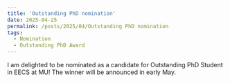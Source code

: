 ```yaml
---
title: 'Outstanding PhD nomination'
date: 2025-04-25
permalink: /posts/2025/04/Outstanding PhD nomination
tags:
  - Nomination
  - Outstanding PhD Award
---
```


I am delighted to be nominated as a candidate for Outstanding PhD Student in EECS at MU! 
The winner will be announced in early May.